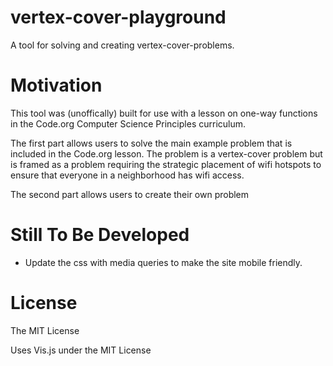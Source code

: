 # vertex-cover-playground
A tool for solving and creating vertex-cover-problems.

# Motivation
This tool was (unoffically) built for use with a lesson on one-way functions in the Code.org Computer Science Principles curriculum.

The first part allows users to solve the main example problem that is included in the Code.org lesson. The problem is a vertex-cover problem but is framed as a problem requiring the strategic placement of wifi hotspots to ensure that everyone in a neighborhood has wifi access.

The second part allows users to create their own problem

# Still To Be Developed
* Update the css with media queries to make the site mobile friendly.

# License
The MIT License

Uses Vis.js under the MIT License
